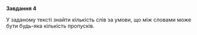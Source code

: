 **Завдання 4**

У заданому тексті знайти кількість слів за умови, що між словами може бути будь-яка кількість пропусків.
